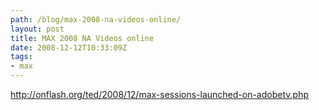 ```yaml
---
path: /blog/max-2008-na-videos-online/
layout: post
title: MAX 2008 NA Videos online
date: 2008-12-12T10:33:09Z
tags:
- max
---
```


<p class="MsoNormal"><span lang="EN-US"><a href="http://onflash.org/ted/2008/12/max-sessions-launched-on-adobetv.php">http://onflash.org/ted/2008/12/max-sessions-launched-on-adobetv.php</a></span></p>